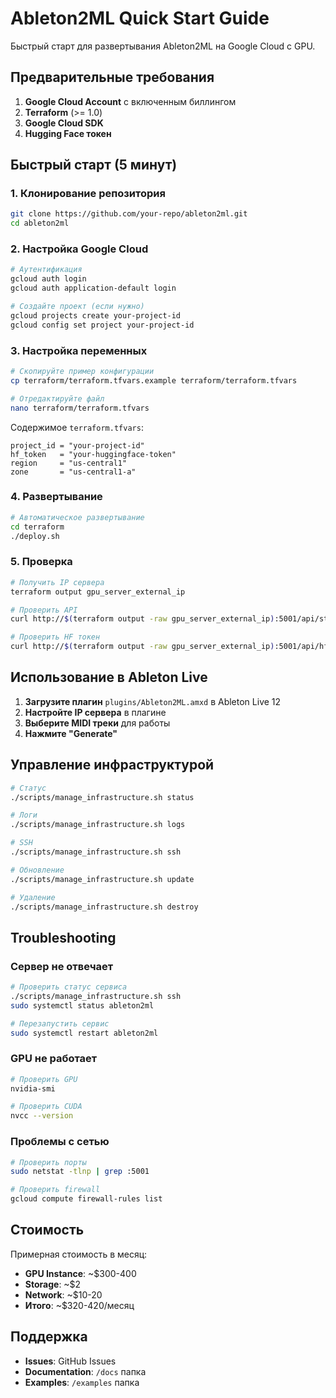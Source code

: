 # Ableton2ML Quick Start Guide

Быстрый старт для развертывания Ableton2ML на Google Cloud с GPU.

## Предварительные требования

1. **Google Cloud Account** с включенным биллингом
2. **Terraform** (>= 1.0)
3. **Google Cloud SDK**
4. **Hugging Face токен**

## Быстрый старт (5 минут)

### 1. Клонирование репозитория
```bash
git clone https://github.com/your-repo/ableton2ml.git
cd ableton2ml
```

### 2. Настройка Google Cloud
```bash
# Аутентификация
gcloud auth login
gcloud auth application-default login

# Создайте проект (если нужно)
gcloud projects create your-project-id
gcloud config set project your-project-id
```

### 3. Настройка переменных
```bash
# Скопируйте пример конфигурации
cp terraform/terraform.tfvars.example terraform/terraform.tfvars

# Отредактируйте файл
nano terraform/terraform.tfvars
```

Содержимое `terraform.tfvars`:
```hcl
project_id = "your-project-id"
hf_token   = "your-huggingface-token"
region     = "us-central1"
zone       = "us-central1-a"
```

### 4. Развертывание
```bash
# Автоматическое развертывание
cd terraform
./deploy.sh
```

### 5. Проверка
```bash
# Получить IP сервера
terraform output gpu_server_external_ip

# Проверить API
curl http://$(terraform output -raw gpu_server_external_ip):5001/api/status

# Проверить HF токен
curl http://$(terraform output -raw gpu_server_external_ip):5001/api/hf/status
```

## Использование в Ableton Live

1. **Загрузите плагин** `plugins/Ableton2ML.amxd` в Ableton Live 12
2. **Настройте IP сервера** в плагине
3. **Выберите MIDI треки** для работы
4. **Нажмите "Generate"**

## Управление инфраструктурой

```bash
# Статус
./scripts/manage_infrastructure.sh status

# Логи
./scripts/manage_infrastructure.sh logs

# SSH
./scripts/manage_infrastructure.sh ssh

# Обновление
./scripts/manage_infrastructure.sh update

# Удаление
./scripts/manage_infrastructure.sh destroy
```

## Troubleshooting

### Сервер не отвечает
```bash
# Проверить статус сервиса
./scripts/manage_infrastructure.sh ssh
sudo systemctl status ableton2ml

# Перезапустить сервис
sudo systemctl restart ableton2ml
```

### GPU не работает
```bash
# Проверить GPU
nvidia-smi

# Проверить CUDA
nvcc --version
```

### Проблемы с сетью
```bash
# Проверить порты
sudo netstat -tlnp | grep :5001

# Проверить firewall
gcloud compute firewall-rules list
```

## Стоимость

Примерная стоимость в месяц:
- **GPU Instance**: ~$300-400
- **Storage**: ~$2
- **Network**: ~$10-20
- **Итого**: ~$320-420/месяц

## Поддержка

- **Issues**: GitHub Issues
- **Documentation**: `/docs` папка
- **Examples**: `/examples` папка
